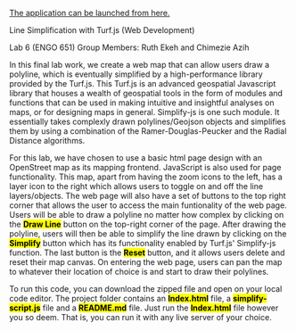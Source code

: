 [The application can be launched from here.](https://github.com/Ruth4miles/project6)


Line Simplification with Turf.js (Web Development)

Lab 6 (ENGO 651)
Group Members: Ruth Ekeh and Chimezie Azih


In this final lab work, we create a web map that can allow users draw a polyline, which is eventually simplified by a high-performance library provided by the Turf.js. This Turf.js is an advanced geospatial Javascript library that houses a wealth of geospatial tools in the form of modules and functions that can be used in making intuitive and insightful analyses on maps, or for designing maps in general. Simplify-js is one such module. It essentially takes complexly drawn polylines/Geojson objects and simplifies them by using a combination of the Ramer-Douglas-Peucker and the Radial Distance algorithms.

For this lab, we have chosen to use a basic html page design with an OpenStreet map as its mapping frontend. JavaScript is also used for page functionality. This map, apart from having the zoom icons to the left, has a layer icon to the right which allows users to toggle on and off the line layers/objects. The web page will also have a set of buttons to the top right corner that allows the user to access the main funtionality of the web page. Users will be able to draw a polyline no matter how complex by clicking on the <mark>**Draw Line**</mark> button on the top-right corner of the page. After drawing the polyline, users will then be able to simplify the line drawn by clicking on the <mark>**Simplify**</mark> button which has its functionality enabled by Turf.js' Simplify-js function. The last button is the <mark>**Reset**</mark> button, and it allows users delete and reset their map canvas. On entering the web page, users can pan the map to whatever their location of choice is and start to draw their polylines. 

To run this code, you can download the zipped file and open on your local code editor. The project folder contains an <mark> **Index.html**</mark> file, a <mark>**simplify-script.js**</mark> file and a <mark>**README.md**</mark> file. Just run the <mark>**Index.html**</mark> file however you so deem. That is, you can run it with any live server of your choice. 
